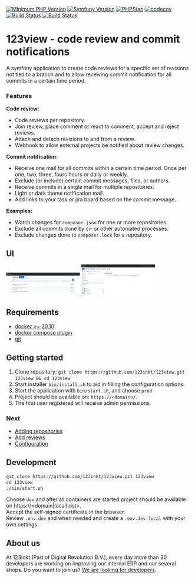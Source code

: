 [![Minimum PHP Version](https://img.shields.io/badge/php-%3E%3D%208.1-8892BF)](https://php.net/)
[![Symfony Version](https://img.shields.io/badge/symfony-6.2-4BC51D)](https://symfony.com/releases)
[![PHPStan](https://img.shields.io/badge/phpstan-enabled-4BC51D)](https://www.phpstan.com/)
[![codecov](https://codecov.io/gh/123inkt/123view/branch/master/graph/badge.svg)](https://app.codecov.io/gh/123inkt/123view)
[![Build Status](https://github.com/123inkt/123view/workflows/Check/badge.svg?branch=master)](https://github.com/123inkt/123view/actions)
[![Build Status](https://github.com/123inkt/123view/workflows/Test/badge.svg?branch=master)](https://github.com/123inkt/123view/actions)

# 123view - code review and commit notifications
A symfony application to create code reviews for a specific set of revisions not tied to a branch and to allow receiving commit notification for all commits in a certain time period.

### Features

**Code review:**
- Code reviews per repository.
- Join review, place comment or react to comment, accept and reject reviews.
- Attach and detach revisions to and from a review.
- Webhook to allow external projects be notified about review changes.

**Commit notification:**
- Receive one mail for all commits within a certain time period. Once per one, two, three, fours hours or daily or weekly.
- Exclude (or include) certain commit messages, files, or authors.
- Receive commits in a single mail for multiple repositories.
- Light or dark theme notification mail.
- Add links to your task or jira board based on the commit message.

**Examples:**
- Watch changes for `composer.json` for one or more repositories.
- Exclude all commits done by ci- or other automated processes.
- Exclude changes done to `composer.lock` for a repository.

## UI

<a href="docs/impressions.md">
    <img src="docs/images/review-overview.png" width="200" alt="Review overview">
</a>
<a href="docs/impressions.md">
    <img src="docs/images/review-details.png" width="200" alt="Review details">
</a>

## Requirements

- [docker >= 20.10](https://docs.docker.com/engine/install/)
- [docker compose plugin](https://docs.docker.com/compose/install/linux/)
- [git](https://git-scm.com/download/linux)

## Getting started

1) Clone repository: `git clone https://github.com/123inkt/123view.git 123view && cd 123view`
2) Start installer `bin/install.sh` to aid in filling the configuration options.
3) Start the application with `bin/start.sh`, and choose `prod`
4) Project should be available on: `https://<domain>/`.
5) The first user registered will receive admin permissions.

### Next
- [Adding repositories](docs/adding-repositories.md)
- [Add reviews](docs/indexing-repositories.md)
- [Configuration](docs/configuration.md)

## Development
```shell
git clone https://github.com/123inkt/123view.git 123view
cd 123view
./bin/start.sh
```
Choose `dev` and after all containers are started project should be available on https://<domain|localhost>.<br>
Accept the self-signed certificate in the browser.<br>
Review `.env.dev` and when needed and create a `.env.dev.local` with your own settings.

## About us

At 123inkt (Part of Digital Revolution B.V.), every day more than 30 developers are working on improving our internal ERP and our several shops. Do
you want to join us? [We are looking for developers](https://www.werkenbij123inkt.nl/vacatures).
